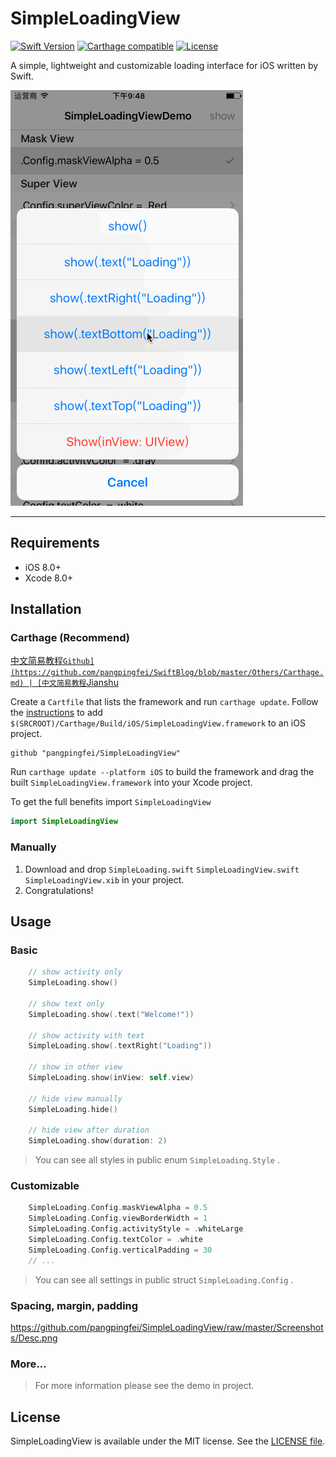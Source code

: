 # SimpleLoadingView

[![Swift Version][swift-image]][swift-url]
[![Carthage compatible](https://img.shields.io/badge/Carthage-compatible-4BC51D.svg?style=flat)](https://github.com/Carthage/Carthage)
[![License](http://img.shields.io/badge/license-MIT-blue.svg)](http://opensource.org/licenses/MIT)

A simple, lightweight and customizable loading interface for iOS written by Swift.

![Demo](Screenshots/Demo.gif "Demo")

---

## Requirements

- iOS 8.0+
- Xcode 8.0+

## Installation

### Carthage (Recommend)
[中文简易教程`Github](https://github.com/pangpingfei/SwiftBlog/blob/master/Others/Carthage.md) | [中文简易教程`Jianshu](http://www.jianshu.com/p/ab2768af4d94) 

Create a `Cartfile` that lists the framework and run `carthage update`. Follow the [instructions](https://github.com/Carthage/Carthage#if-youre-building-for-ios) to add `$(SRCROOT)/Carthage/Build/iOS/SimpleLoadingView.framework` to an iOS project.

```
github "pangpingfei/SimpleLoadingView"
```

Run `carthage update --platform iOS` to build the framework and drag the built `SimpleLoadingView.framework` into your Xcode project.

To get the full benefits import `SimpleLoadingView`

``` swift
import SimpleLoadingView
```

### Manually
1. Download and drop ```SimpleLoading.swift``` ```SimpleLoadingView.swift``` ```SimpleLoadingView.xib``` in your project.  
2. Congratulations!  

## Usage

### Basic

```swift
	// show activity only
	SimpleLoading.show()

	// show text only
	SimpleLoading.show(.text("Welcome!"))

	// show activity with text
	SimpleLoading.show(.textRight("Loading"))

	// show in other view
	SimpleLoading.show(inView: self.view)

	// hide view manually
	SimpleLoading.hide()

	// hide view after duration
	SimpleLoading.show(duration: 2)

```
> You can see all styles in public enum `SimpleLoading.Style` .

### Customizable

```swift
	SimpleLoading.Config.maskViewAlpha = 0.5
	SimpleLoading.Config.viewBorderWidth = 1
	SimpleLoading.Config.activityStyle = .whiteLarge
	SimpleLoading.Config.textColor = .white
	SimpleLoading.Config.verticalPadding = 30
	// ...
```
> You can see all settings in public struct `SimpleLoading.Config` .

### Spacing, margin, padding

https://github.com/pangpingfei/SimpleLoadingView/raw/master/Screenshots/Desc.png

### More...

>For more information please see the demo in project.

## License
SimpleLoadingView is available under the MIT license. See the [LICENSE file](https://github.com/pangpingfei/SimpleLoadingView/blob/master/LICENSE).

[swift-image]:https://img.shields.io/badge/swift-3.0-orange.svg
[swift-url]: https://swift.org/